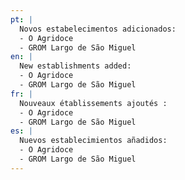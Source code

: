 ```yaml
---
pt: |
  Novos estabelecimentos adicionados:
  - O Agridoce
  - GROM Largo de São Miguel
en: |
  New establishments added:
  - O Agridoce
  - GROM Largo de São Miguel
fr: |
  Nouveaux établissements ajoutés :
  - O Agridoce
  - GROM Largo de São Miguel
es: |
  Nuevos establecimientos añadidos:
  - O Agridoce
  - GROM Largo de São Miguel
---
```

